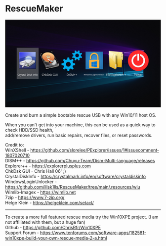 # RescueMaker

![alt text](https://github.com/illsk1lls/RescueMaker/blob/main/.resources/RescueMaker.png?raw=true)

Create and burn a simple bootable rescue USB with any Win10/11 host OS.<br>

When you can't get into your machine, this can be used as a quick way to check HDD/SSD health,<br> 
add/remove drivers, run basic repairs, recover files, or reset passwords.<br>

Credit to:<br>
WinXShell - <a href="https://github.com/slorelee/PExplorer/issues/1#issuecomment-1807020710">https://github.com/slorelee/PExplorer/issues/1#issuecomment-1807020710</a><br>
DISM++ - <a href="https://github.com/Chuyu-Team/Dism-Multi-language/releases">https://github.com/Chuyu-Team/Dism-Multi-language/releases</a><br>
Explorer++ - <a href="https://explorerplusplus.com">https://explorerplusplus.com</a><br>
ChkDsk GUI - Chris Hall 06' ;)<br>
CrystalDiskInfo - <a href="https://crystalmark.info/en/software/crystaldiskinfo">https://crystalmark.info/en/software/crystaldiskinfo</a><br>
WindowsLoginUnlocker - <a href="https://github.com/illsk1lls/RescueMaker/tree/main/.resources/wlu">https://github.com/illsk1lls/RescueMaker/tree/main/.resources/wlu</a><br>
Wimlib-Imagex - <a href="https://wimlib.net">https://wimlib.net</a><br>
7zip - <a href="https://www.7-zip.org/">https://www.7-zip.org/</a><br>
Helge Klein - <a href="https://helgeklein.com/setacl/">https://helgeklein.com/setacl/</a><br>

-----

To create a more full featured rescue media try the Win10XPE project. (I am not affiliated with them, but a huge fan)<br>
Github - <a href="https://github.com/ChrisRfr/Win10XPE">https://github.com/ChrisRfr/Win10XPE</a><br>
Support Forum - <a href="https://www.tenforums.com/software-apps/182581-win10xpe-build-your-own-rescue-media-2-a.html">https://www.tenforums.com/software-apps/182581-win10xpe-build-your-own-rescue-media-2-a.html</a><br>
